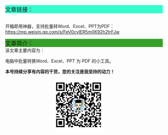 <div style="background-color:#33ffcc;font-size:18px">文章链接：</div>

<br/>开箱即用神器，支持批量转Word、Excel、PPT为PDF：<a href="https://mp.weixin.qq.com/s/FeV0cylER5m0K92h2trFJw" target="_blank" >https://mp.weixin.qq.com/s/FeV0cylER5m0K92h2trFJw</a>



<div style="background-color:RGB(52,160,40);font-size:18px">文章简介：</div>
该文章主要内容为：

电脑中批量转换Word、Excel、PPT 为 PDF 的小工具。

**本号持续分享有内容的干货，您的关注是我坚持的动力！**

<img src="./_assets/clip_image002.jpg" style="width:33%;margin-left:30%" />